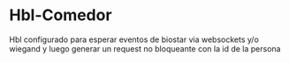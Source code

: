 # Hbl-Comedor

Hbl configurado para esperar eventos de biostar via websockets y/o wiegand y luego generar un request no bloqueante con la id de la persona 
